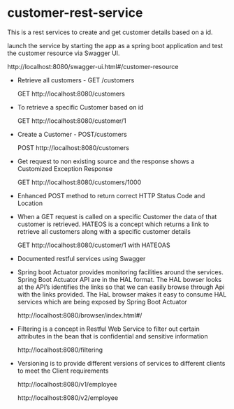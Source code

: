 # customer-rest-service
This is a rest services to create and get customer details based on a id.

launch the service by starting the app as a spring boot application and test the customer resource via Swagger UI.

http://localhost:8080/swagger-ui.html#/customer-resource


* Retrieve all customers   - GET /customers

   GET http://localhost:8080/customers


* To retrieve a specific Customer based on id

   GET http://localhost:8080/customer/1


* Create a Customer - POST/customers

   POST http://localhost:8080/customers

* Get request to non existing source and the response shows a Customized Exception Response

    GET http://localhost:8080/customers/1000

* Enhanced POST method to return correct HTTP Status Code and Location

* When a GET request is called on a specific Customer the data of that customer is retrieved. HATEOS is a concept  which returns a link to retrieve all customers along with a specific customer details

  GET http://localhost:8080/customer/1 with HATEOAS

* Documented  restful services using Swagger

* Spring boot Actuator provides monitoring facilities around the services. Spring Boot Actuator API are in the HAL format. The HAL bowser looks at the API’s identifies the links so that we can easily browse  through Api with the links provided. The HaL browser makes it easy to consume HAL services which are being exposed by Spring Boot Actuator

     http://localhost:8080/browser/index.html#/

* Filtering is a concept in Restful Web Service to filter out certain attributes in the bean that is confidential and sensitive information

     http://localhost:8080/filtering

* Versioning is to provide different versions of services to different clients to meet the Client requirements

  http://localhost:8080/v1/employee

  http://localhost:8080/v2/employee

